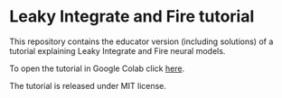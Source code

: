 # Leaky Integrate and Fire tutorial
This repository contains the educator version (including solutions) of a tutorial explaining Leaky Integrate and Fire neural models.

To open the tutorial in Google Colab click [here](https://colab.research.google.com/drive/1b_HctdJIa7DI7g56434nmMn6HMiX_LgV?usp=sharing).

The tutorial is released under MIT license.
